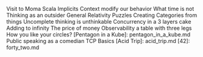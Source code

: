 Visit to Moma
Scala Implicits
Context modify our behavior
What time is not
Thinking as an outsider
General Relativity Puzzles
Creating Categories from things
Uncomplete thinking is unthinkable
Concurrency in a 3 layers cake
Adding to infinity
The price of money
Observability a table with three legs
How you like your circles?
[Pentagon in a Kube]: pentagon_in_a_kube.md
Public speaking as a comedian
TCP Basics
[Acid Trip]: acid_trip.md
[42]: forty_two.md